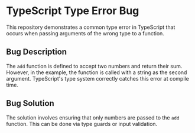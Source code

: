 # TypeScript Type Error Bug

This repository demonstrates a common type error in TypeScript that occurs when passing arguments of the wrong type to a function.

## Bug Description

The `add` function is defined to accept two numbers and return their sum.  However, in the example, the function is called with a string as the second argument. TypeScript's type system correctly catches this error at compile time.

## Bug Solution

The solution involves ensuring that only numbers are passed to the `add` function.  This can be done via type guards or input validation.